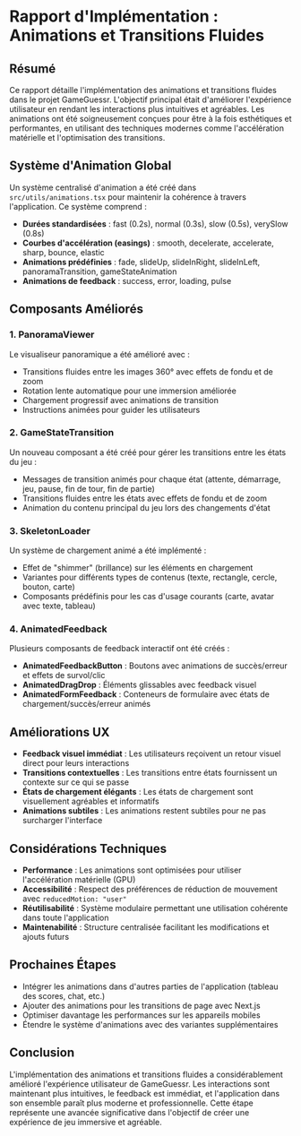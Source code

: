 # Rapport d'Implémentation : Animations et Transitions Fluides

## Résumé

Ce rapport détaille l'implémentation des animations et transitions fluides dans le projet GameGuessr. L'objectif principal était d'améliorer l'expérience utilisateur en rendant les interactions plus intuitives et agréables. Les animations ont été soigneusement conçues pour être à la fois esthétiques et performantes, en utilisant des techniques modernes comme l'accélération matérielle et l'optimisation des transitions.

## Système d'Animation Global

Un système centralisé d'animation a été créé dans `src/utils/animations.tsx` pour maintenir la cohérence à travers l'application. Ce système comprend :

- **Durées standardisées** : fast (0.2s), normal (0.3s), slow (0.5s), verySlow (0.8s)
- **Courbes d'accélération (easings)** : smooth, decelerate, accelerate, sharp, bounce, elastic
- **Animations prédéfinies** : fade, slideUp, slideInRight, slideInLeft, panoramaTransition, gameStateAnimation
- **Animations de feedback** : success, error, loading, pulse

## Composants Améliorés

### 1. PanoramaViewer

Le visualiseur panoramique a été amélioré avec :
- Transitions fluides entre les images 360° avec effets de fondu et de zoom
- Rotation lente automatique pour une immersion améliorée
- Chargement progressif avec animations de transition
- Instructions animées pour guider les utilisateurs

### 2. GameStateTransition

Un nouveau composant a été créé pour gérer les transitions entre les états du jeu :
- Messages de transition animés pour chaque état (attente, démarrage, jeu, pause, fin de tour, fin de partie)
- Transitions fluides entre les états avec effets de fondu et de zoom
- Animation du contenu principal du jeu lors des changements d'état

### 3. SkeletonLoader

Un système de chargement animé a été implémenté :
- Effet de "shimmer" (brillance) sur les éléments en chargement
- Variantes pour différents types de contenus (texte, rectangle, cercle, bouton, carte)
- Composants prédéfinis pour les cas d'usage courants (carte, avatar avec texte, tableau)

### 4. AnimatedFeedback

Plusieurs composants de feedback interactif ont été créés :
- **AnimatedFeedbackButton** : Boutons avec animations de succès/erreur et effets de survol/clic
- **AnimatedDragDrop** : Éléments glissables avec feedback visuel
- **AnimatedFormFeedback** : Conteneurs de formulaire avec états de chargement/succès/erreur animés

## Améliorations UX

- **Feedback visuel immédiat** : Les utilisateurs reçoivent un retour visuel direct pour leurs interactions
- **Transitions contextuelles** : Les transitions entre états fournissent un contexte sur ce qui se passe
- **États de chargement élégants** : Les états de chargement sont visuellement agréables et informatifs
- **Animations subtiles** : Les animations restent subtiles pour ne pas surcharger l'interface

## Considérations Techniques

- **Performance** : Les animations sont optimisées pour utiliser l'accélération matérielle (GPU)
- **Accessibilité** : Respect des préférences de réduction de mouvement avec `reducedMotion: "user"`
- **Réutilisabilité** : Système modulaire permettant une utilisation cohérente dans toute l'application
- **Maintenabilité** : Structure centralisée facilitant les modifications et ajouts futurs

## Prochaines Étapes

- Intégrer les animations dans d'autres parties de l'application (tableau des scores, chat, etc.)
- Ajouter des animations pour les transitions de page avec Next.js
- Optimiser davantage les performances sur les appareils mobiles
- Étendre le système d'animations avec des variantes supplémentaires

## Conclusion

L'implémentation des animations et transitions fluides a considérablement amélioré l'expérience utilisateur de GameGuessr. Les interactions sont maintenant plus intuitives, le feedback est immédiat, et l'application dans son ensemble paraît plus moderne et professionnelle. Cette étape représente une avancée significative dans l'objectif de créer une expérience de jeu immersive et agréable.
